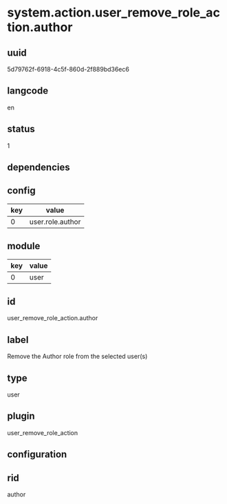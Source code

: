 # system.action.user_remove_role_action.author

## uuid
5d79762f-6918-4c5f-860d-2f889bd36ec6

## langcode
en

## status
1

## dependencies

## config
|key|value|
|-|-|
|0|user.role.author|


## module
|key|value|
|-|-|
|0|user|


## id
user_remove_role_action.author

## label
Remove the Author role from the selected user(s)

## type
user

## plugin
user_remove_role_action

## configuration

## rid
author
